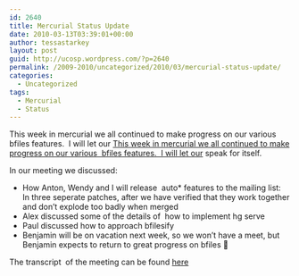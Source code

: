 ```yaml
---
id: 2640
title: Mercurial Status Update
date: 2010-03-13T03:39:01+00:00
author: tessastarkey
layout: post
guid: http://ucosp.wordpress.com/?p=2640
permalink: /2009-2010/uncategorized/2010/03/mercurial-status-update/
categories:
  - Uncategorized
tags:
  - Mercurial
  - Status
---
```

This week in mercurial we all continued to make progress on our various  bfiles features.  I will let our  [This week in mercurial we all continued to make progress on our various  bfiles features.  I will let our](https://ucosp.fogbugz.com/default.asp?W1) speak for itself.

In our meeting we discussed:

  * How Anton, Wendy and I will release  auto* features to the mailing list:  In three seperate patches, after we have verified that they work together and don&#8217;t explode too badly when merged
  * Alex discussed some of the details of  how to implement hg serve
  * Paul discussed how to approach bfilesify
  * Benjamin will be on vacation next week, so we won&#8217;t have a meet, but Benjamin expects to return to great progress on bfiles 🙂

The transcript  of the meeting can be found [here](https://ucosp.fogbugz.com/default.asp?W40)